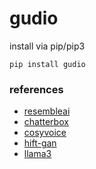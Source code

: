# gudio
install via pip/pip3
```
pip install gudio
```

### references
- [resembleai](https://huggingface.co/ResembleAI/chatterbox)
- [chatterbox](https://huggingface.co/calcuis/chatterbox-gguf)
- [cosyvoice](https://github.com/FunAudioLLM/CosyVoice)
- [hift-gan](https://github.com/yl4579/HiFTNet)
- [llama3](https://github.com/meta-llama/llama3)

